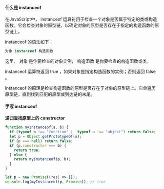 #### 什么是 instanceof

在JavaScript中， instanceof 运算符用于检查一个对象是否属于特定的类或构造函数。它会检查对象的原型链，以确定对象的原型是否存在于指定的构造函数的原型链上。 

 
 instanceof 的语法如下：
 ```js
 对象 instanceof 构造函数
 ```
 这里， 对象 是你要检查的对象实例， 构造函数 是你要检查的构造函数或类。 
 
 instanceof 运算符返回 true ，如果对象是指定构造函数的实例；否则返回 false 。 
 
 instanceof 的原理是检查构造函数的原型是否存在于对象的原型链上。它会遍历原型链，直到找到匹配的原型或到达链的末尾。 


#### 手写 instanceof

**递归查找原型上的 constructor**

```js
function myInstanceof(a, b) {
  if (typeof b !== "function" || typeof a !== "object") return false;
  let p = Object.getPrototypeOf(a);
  if (p === null) return false;
  if (p.constructor === b) {
    return true;
  } else {
    return myInstanceof(p, b);
  }
}

let p = new Promise((res) => {});
console.log(myInstanceof(p, Promise)); // true
```
